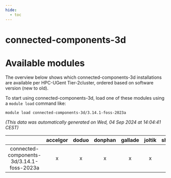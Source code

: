 ```yaml
---
hide:
  - toc
---
```


connected-components-3d
=======================

# Available modules


The overview below shows which connected-components-3d installations are available per HPC-UGent Tier-2cluster, ordered based on software version (new to old).

To start using connected-components-3d, load one of these modules using a `module load` command like:

```shell
module load connected-components-3d/3.14.1-foss-2023a
```

*(This data was automatically generated on Wed, 04 Sep 2024 at 14:04:41 CEST)*  

| |accelgor|doduo|donphan|gallade|joltik|shinx|skitty|
| :---: | :---: | :---: | :---: | :---: | :---: | :---: | :---: |
|connected-components-3d/3.14.1-foss-2023a|x|x|x|x|x|x|x|
